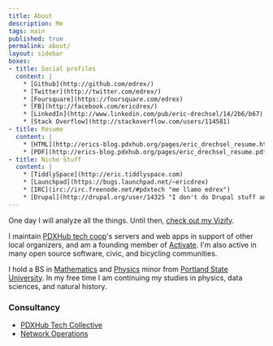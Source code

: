 ```yaml
---
title: About
description: Me
tags: main
published: true
permalink: about/
layout: sidebar
boxes:
- title: Social profiles
  content: |
    * [Github](http://github.com/edrex/) 
    * [Twitter](http://twitter.com/edrex/) 
    * [Foursquare](https://foursquare.com/edrex) 
    * [FB](http://facebook.com/ericdrex/) 
    * [LinkedIn](http://www.linkedin.com/pub/eric-drechsel/14/2b6/b67) 
    * [Stack Overflow](http://stackoverflow.com/users/114581)
- title: Resume
  content: |
    * [HTML](http://erics-blog.pdxhub.org/pages/eric_drechsel_resume.html)
    * [PDF](http://erics-blog.pdxhub.org/pages/eric_drechsel_resume.pdf)
- title: Niche Stuff
  content: |
    * [TiddlySpace](http://eric.tiddlyspace.com)
    * [Launchpad](https://bugs.launchpad.net/~ericdrex)
    * [IRC](irc://irc.freenode.net/#pdxtech "me llamo edrex")
    * [Drupal](http://drupal.org/user/14325 "I don't do Drupal stuff anymore :D")
---
```


One day I will analyze all the things. Until then, [check out my Vizify](https://www.vizify.com/eric-drechsel/).

I maintain [PDXHub tech coop](http://pdxhub.org)'s servers and web apps in support of other local organizers, and am a founding member of [Activate](http://activatehub.org/). I'm also active in many open source software, civic, and bicycling communities.

I hold a BS in [Mathematics](http://math.pdx.edu/) and [Physics](http://physics.pdx.edu/) minor from [Portland State University](http://pdx.edu/). In my free time I am continuing my studies in physics, data sciences, and natural history.

### Consultancy

 * [PDXHub Tech Collective](http://wiki.pdxhub.org/)
 * [Network Operations](http://wiki.pdxhub.org/ops)
